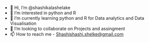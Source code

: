 - 👋 Hi, I’m @shashikalashelake
- 👀 I’m interested in python and R
- 🌱 I’m currently learning python and R for Data analytics and Data Visualisation
- 💞️ I’m looking to collaborate on Projects and assingment
- 📫 How to reach me - Shashishashi.shelke@gmail.com

<!---
shashikalashelake/shashikalashelake is a ✨ special ✨ repository because its `README.md` (this file) appears on your GitHub profile.
You can click the Preview link to take a look at your changes.
--->
